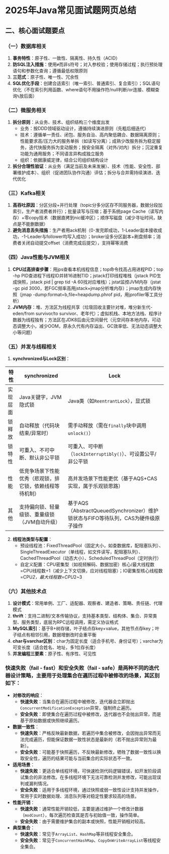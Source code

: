 # 2025年Java常见面试题网页总结

## 二、核心面试题要点
### （一）数据库相关
1. **事务特性**：原子性、一致性、隔离性、持久性（ACID）
2. **防SQL注入措施**：使用`#`而非`$`符号；对入参校验；使用存储过程；执行预处理语句和参数化查询；遵循最低权限原则
3. **三范式**：原子性、唯一性、冗余性
4. **SQL优化手段**：创建合适索引（唯一索引、普通索引、复合索引）；SQL语句优化（不在索引列用函数、where语句不用操作符/null判断/or连接、模糊查询`%`放后面）


### （二）微服务相关
1. **拆分原则**：从业务、技术、组织结构三个维度出发
    - 业务：按DDD领域驱动设计，遵循持续演进原则（先粗后细迭代）
    - 技术：遵循单一责任、闭包、服务自治、高内聚低耦合、数据隔离原则；性能要求高/压力大的服务单拆（如读写分离）；成熟少改服务拆为稳定服务，迭代快服务拆为变动服务；按安全隔离（对外/对内）拆分；沉淀重复功能为通用服务；不同语言异构成独立服务
    - 组织：依据康威定律，结合公司组织结构设计
2. **拆分合理性验证**：从业务（满足当前及未来发展）、技术（性能、安全性、部署维护成本）、组织（促进团队协作沟通）评估；拆分与合并需持续演进、迭代优化


### （三）Kafka相关
1. **高吞吐原因**：分区分段+并行处理（topic分多分区存不同服务器，数据分段加索引，生产者消费者并行）；批量读写与压缩；基于系统page Cache（读写内存）+零copy技术（数据直拷到nic缓冲区）；顺序写磁盘（减少寻址时间，缺点是不能删数据）
2. **避免消息丢失措施**：生产者用ack机制（0-发完即成功，1-Leader副本接收成功，-1-Leader与follower均写入成功）；broker设多分区副本+刷盘频率；消费者关闭自动提交offset（消费完成后提交），支持幂等消费


### （四）Java性能与JVM相关
1. **CPU过高排查步骤**：用jps查看本机线程信息；top命令找高占用进程PID；top -hp PID查进程下线程ID并转16进制TID；jstack打印线程堆栈（jstack PID生成快照，jstack pid | grep tid -A 60找对应堆栈）；jstat监控JVM内存（jstat -gc pid 3000，若FGC频率高用jstack+jmap分析堆内存）；jmap生成内存快照（jmap -dump:format=b,file=heapdump.phrof pid，用jprofiler等工具分析）
2. **JVM内存**：堆、方法区为线程共享（垃圾回收主要针对堆，堆分新生代-eden/from survivor/to survivor、老年代）；虚拟机栈、本地方法栈、程序计数器为线程独有；方法区在JDK8后由元空间替代（元空间存本地内存，可动态调整大小，减少OOM，原永久代有内存溢出、GC效率低、无法动态调整大小等问题）


### （五）并发与线程相关
1. **synchronized与Lock区别**：


| 特性         | synchronized                          | Lock                                      |
|--------------|---------------------------------------|-------------------------------------------|
| 实现层面     | Java关键字，JVM隐式锁                 | Java类（如`ReentrantLock`），显式锁       |
| 锁释放       | 自动释放（代码块结束/异常时）         | 需手动释放（需在`finally`块中调用`unlock()`） |
| 锁特性       | 可重入、不可中断、默认非公平锁        | 可重入、可中断（`lockInterruptibly()`）、可设置公平/非公平锁 |
| 性能         | 低竞争场景下性能优秀（悲观锁，排它锁，依赖线程等待机制） | 高并发场景下性能更优（基于AQS+CAS实现，属于乐观锁思路） |
| 其他         | 支持偏向锁、轻量级锁、重量级锁（JVM自动升级） | 基于AQS（AbstractQueuedSynchronizer）维护锁状态与FIFO等待队列，CAS为硬件级原子操作 |
2. **线程池类型与配置**：
    - 预设线程池：FixedThreadPool（固定大小，如查数据库，配阻塞队列）、SingleThreadExecutor（单线程，如文件读写，配阻塞队列）、CachedThreadPool（动态大小）、ScheduledThreadPool（定时执行）
    - 自定义配置：CPU密集型（如视频解码、数据加密）核心/最大线程数=CPU线程数+1（减少上下文切换，应对线程阻塞）；IO密集型核心线程数=CPU*2，最大线程数=CPU*2~3


### （六）其他技术点
1. **设计模式**：常用单例、工厂、适配器、观察者、建造者、策略、责任链、代理模式
2. **thrift**：支持二进制/文本传输协议，支持基本类型、结构体、集合、异常类型、服务类型，底层为RPC远程调用，需定义协议格式
3. **MySQL索引**：基于B+树存储，叶子结点存key+value，其他节点存key；叶子结点有相邻引用，数据增删改时会重平衡
4. **char与varchar区别**：char为固定长度（适合手机号、身份证号）；varchar为可变长度（适合姓名、地址，多1位存长度）
5. **并发编程三要素**：原子性、有序性、可见性

### 快速失败（fail - fast）和安全失败（fail - safe）是两种不同的迭代器设计策略，主要用于处理集合在遍历过程中被修改的场景，其区别如下：
- **对修改的响应**：
   - **快速失败**：当集合在遍历过程中被修改，迭代器会立即抛出`ConcurrentModificationException`异常，强制终止遍历。
   - **安全失败**：即使集合在遍历过程中被修改，迭代器也不会抛出异常，而是基于原始数据或快照继续遍历。
- **数据一致性**：
   - **快速失败**：严格反映最新数据，若遍历中集合被修改，会因抛出异常而无法完成遍历，但能保证数据一致性状态是最新的（若不抛出异常则为最新）。
   - **安全失败**：可能基于快照遍历，不反映最新修改，牺牲了数据一致性以换取安全性，遍历的结果可能与当前集合的实际状态不一致。
- **适用场景**：
   - **快速失败**：更适合单线程环境，可快速检测代码逻辑错误，如开发阶段调试集合的非法修改。在多线程环境下无法可靠检测并发修改，可能出现误判或漏判情况。
   - **安全失败**：适用于多线程环境，通过快照或弱一致性设计支持并发操作，常用于实时数据处理、消息队列等对稳定性要求较高的场景。
- **性能开销**：
   - **快速失败**：通常性能开销较低，主要是通过维护一个修改计数器（`modCount`），每次遍历检查其是否与初始值一致，操作简单。
   - **安全失败**：由于需要维护集合的副本或快照，性能开销相对较高。
- **典型集合**：
   - **快速失败**：常见于`ArrayList`、`HashMap`等非线程安全集合。
   - **安全失败**：常见于`ConcurrentHashMap`、`CopyOnWriteArrayList`等线程安全集合。